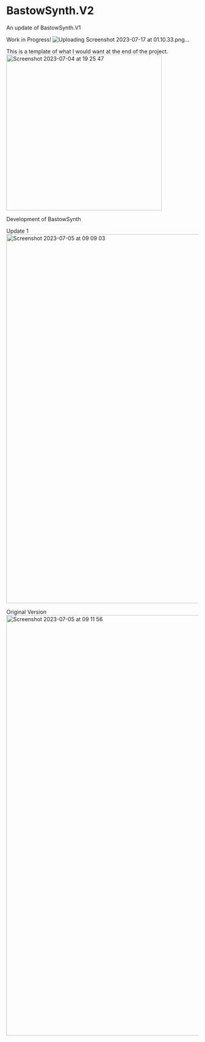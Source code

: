 # BastowSynth.V2
An update of BastowSynth.V1

Work in Progress!
![Uploading Screenshot 2023-07-17 at 01.10.33.png…]()

This is a template of what I would want at the end of the project.
<img width="407" alt="Screenshot 2023-07-04 at 19 25 47" src="https://github.com/Bastow2000/BastowSynth.V2/assets/77554338/16b060d5-b023-4650-b7b2-c40d44d65dd8">



Development of BastowSynth 

Update 1
<img width="964" alt="Screenshot 2023-07-05 at 09 09 03" src="https://github.com/Bastow2000/BastowSynth.V2/assets/77554338/a1973ddc-3ec9-450a-93a5-262a775d83ab">

Original Version
<img width="1098" alt="Screenshot 2023-07-05 at 09 11 56" src="https://github.com/Bastow2000/BastowSynth.V2/assets/77554338/339aa0c4-fac9-41cc-8885-57027f22f1f9">
